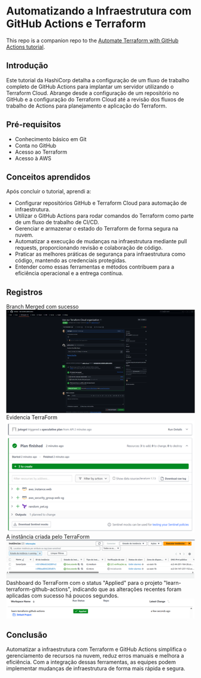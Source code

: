 # Automatizando a Infraestrutura com GitHub Actions e Terraform

This repo is a companion repo to the [Automate Terraform with GitHub Actions tutorial](https://developer.hashicorp.com/terraform/tutorials/automation/github-actions).

## Introdução

Este tutorial da HashiCorp detalha a configuração de um fluxo de trabalho completo de GitHub Actions para implantar um servidor utilizando o Terraform Cloud. Abrange desde a configuração de um repositório no GitHub e a configuração do Terraform Cloud até a revisão dos fluxos de trabalho de Actions para planejamento e aplicação do Terraform. 

## Pré-requisitos

- Conhecimento básico em Git
- Conta no GitHub
- Acesso ao Terraform
- Acesso à AWS

## Conceitos aprendidos

Após concluir o tutorial, aprendi a:

- Configurar repositórios GitHub e Terraform Cloud para automação de infraestrutura.
- Utilizar o GitHub Actions para rodar comandos do Terraform como parte de um fluxo de trabalho de CI/CD.
- Gerenciar e armazenar o estado do Terraform de forma segura na nuvem.
- Automatizar a execução de mudanças na infraestrutura mediante pull requests, proporcionando revisão e colaboração de código.
- Praticar as melhores práticas de segurança para infraestrutura como código, mantendo as credenciais protegidas.
- Entender como essas ferramentas e métodos contribuem para a eficiência operacional e a entrega contínua.


## Registros
Branch Merged com sucesso
![Evidencia medição](./assets/Captura%20de%20tela%202024-04-10%20100724.png)
Evidencia TerraForm
![Evidencia medição](./assets/Captura%20de%20tela%202024-04-10%20100843.png)
A instância criada pelo TerraForm
![Evidencia medição](./assets/Captura%20de%20tela%202024-04-10%20101147.png)
Dashboard do TerraForm com o status "Applied" para o projeto "learn-terraform-github-actions", indicando que as alterações recentes foram aplicadas com sucesso há poucos segundos.
![Evidencia medição](./assets/Captura%20de%20tela%202024-04-10%20102448.png)



## Conclusão

Automatizar a infraestrutura com Terraform e GitHub Actions simplifica o gerenciamento de recursos na nuvem, reduz erros manuais e melhora a  eficiência. Com a integração dessas ferramentas, as equipes podem implementar mudanças de infraestrutura de forma mais rápida e segura. 


